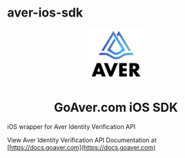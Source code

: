 # aver-ios-sdk

<p align="center">
<img src="https://github.com/goaver/api-integration/blob/master/images/aver_logo.png?raw=true" width="125px">
</p>

<h1 align="center">GoAver.com iOS SDK</h1>

iOS wrapper for Aver Identity Verification API

View Aver Identity Verification API Documentation at
[https://docs.goaver.com](https://docs.goaver.com)
